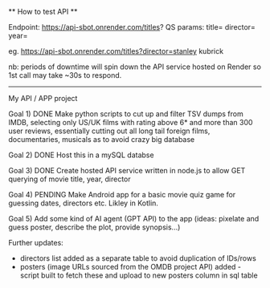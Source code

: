 ** How to test API **

Endpoint: https://api-sbot.onrender.com/titles?
QS params: title=
           director=
           year=

eg. https://api-sbot.onrender.com/titles?director=stanley kubrick

nb: periods of downtime will spin down the API service hosted on Render so 1st call may take ~30s to respond.

----------------------

My API / APP project

Goal 1) DONE
Make python scripts to cut up and filter TSV dumps from IMDB, selecting only US/UK films with rating above 6* 
and more than 300 user reviews, essentially cutting out all long tail foreign films, documentaries, musicals 
as to avoid crazy big database

Goal 2) DONE
Host this in a mySQL databse 

Goal 3) DONE
Create hosted API service written in node.js to allow GET querying of movie title, year, director 

Goal 4) PENDING
Make Android app for a basic movie quiz game for guessing dates, directors etc. Likley in Kotlin. 

Goal 5) Add some kind of AI agent (GPT API) to the app (ideas: pixelate and guess poster, describe the plot, provide synopsis...)

Further updates:

- directors list added as a separate table to avoid duplication of IDs/rows
- posters (image URLs sourced from the OMDB project API) added - script built to fetch these and upload to new posters column in sql table 
